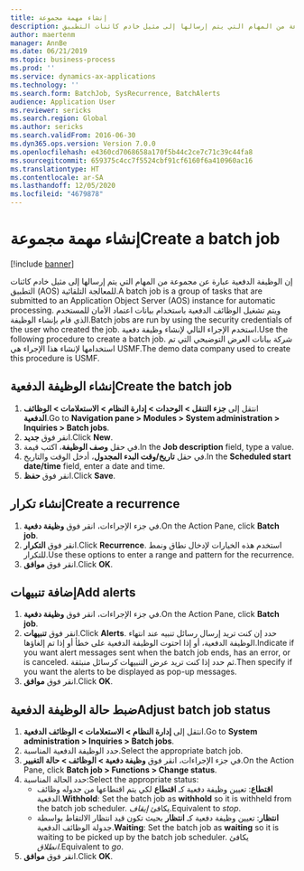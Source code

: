 ```yaml
---
title: إنشاء مهمة مجموعة
description: إن الوظيفة الدفعية عبارة عن مجموعة من المهام التي يتم إرسالها إلى مثيل خادم كائنات التطبيق‬ (AOS) للمعالجة التلقائية.
author: maertenm
manager: AnnBe
ms.date: 06/21/2019
ms.topic: business-process
ms.prod: ''
ms.service: dynamics-ax-applications
ms.technology: ''
ms.search.form: BatchJob, SysRecurrence, BatchAlerts
audience: Application User
ms.reviewer: sericks
ms.search.region: Global
ms.author: sericks
ms.search.validFrom: 2016-06-30
ms.dyn365.ops.version: Version 7.0.0
ms.openlocfilehash: e4360cd7068658a170f5b44c2ce7c71c39c44fa8
ms.sourcegitcommit: 659375c4cc7f5524cbf91cf6160f6a410960ac16
ms.translationtype: HT
ms.contentlocale: ar-SA
ms.lasthandoff: 12/05/2020
ms.locfileid: "4679878"
---
```

# <a name="create-a-batch-job"></a><span data-ttu-id="d29f2-103">إنشاء مهمة مجموعة</span><span class="sxs-lookup"><span data-stu-id="d29f2-103">Create a batch job</span></span>

[!include [banner](../../includes/banner.md)]

<span data-ttu-id="d29f2-104">إن الوظيفة الدفعية عبارة عن مجموعة من المهام التي يتم إرسالها إلى مثيل خادم كائنات التطبيق‬ (AOS) للمعالجة التلقائية.</span><span class="sxs-lookup"><span data-stu-id="d29f2-104">A batch job is a group of tasks that are submitted to an Application Object Server (AOS) instance for automatic processing.</span></span> <span data-ttu-id="d29f2-105">ويتم تشغيل الوظائف الدفعية باستخدام بيانات اعتماد الأمان للمستخدم الذي قام بإنشاء الوظيفة.</span><span class="sxs-lookup"><span data-stu-id="d29f2-105">Batch jobs are run by using the security credentials of the user who created the job.</span></span> <span data-ttu-id="d29f2-106">استخدم الإجراء التالي لإنشاء وظيفة دفعية.</span><span class="sxs-lookup"><span data-stu-id="d29f2-106">Use the following procedure to create a batch job.</span></span> <span data-ttu-id="d29f2-107">شركة بيانات العرض التوضيحي التي تم استخدامها لإنشاء هذا الإجراء هي USMF.</span><span class="sxs-lookup"><span data-stu-id="d29f2-107">The demo data company used to create this procedure is USMF.</span></span>


## <a name="create-the-batch-job"></a><span data-ttu-id="d29f2-108">إنشاء الوظيفة الدفعية</span><span class="sxs-lookup"><span data-stu-id="d29f2-108">Create the batch job</span></span>
1. <span data-ttu-id="d29f2-109">انتقل إلى **جزء التنقل > الوحدات > إدارة النظام > الاستعلامات > الوظائف الدفعية**.</span><span class="sxs-lookup"><span data-stu-id="d29f2-109">Go to **Navigation pane > Modules > System administration > Inquiries > Batch jobs**.</span></span>
2. <span data-ttu-id="d29f2-110">انقر فوق **جديد**.</span><span class="sxs-lookup"><span data-stu-id="d29f2-110">Click **New**.</span></span>
3. <span data-ttu-id="d29f2-111">في حقل **وصف الوظيفة**، اكتب قيمة.</span><span class="sxs-lookup"><span data-stu-id="d29f2-111">In the **Job description** field, type a value.</span></span>
4. <span data-ttu-id="d29f2-112">في حقل **تاريخ/وقت البدء المجدول‬**، أدخل الوقت والتاريخ.</span><span class="sxs-lookup"><span data-stu-id="d29f2-112">In the **Scheduled start date/time** field, enter a date and time.</span></span>
5. <span data-ttu-id="d29f2-113">انقر فوق **حفظ**.</span><span class="sxs-lookup"><span data-stu-id="d29f2-113">Click **Save**.</span></span>

## <a name="create-a-recurrence"></a><span data-ttu-id="d29f2-114">إنشاء تكرار</span><span class="sxs-lookup"><span data-stu-id="d29f2-114">Create a recurrence</span></span>
1. <span data-ttu-id="d29f2-115">في جزء الإجراءات، انقر فوق **وظيفة دفعية**.</span><span class="sxs-lookup"><span data-stu-id="d29f2-115">On the Action Pane, click **Batch job**.</span></span>
2. <span data-ttu-id="d29f2-116">انقر فوق **التكرار**.</span><span class="sxs-lookup"><span data-stu-id="d29f2-116">Click **Recurrence**.</span></span> <span data-ttu-id="d29f2-117">استخدم هذه الخيارات لإدخال نطاق ونمط للتكرار.</span><span class="sxs-lookup"><span data-stu-id="d29f2-117">Use these options to enter a range and pattern for the recurrence.</span></span>  
3. <span data-ttu-id="d29f2-118">انقر فوق **موافق**.</span><span class="sxs-lookup"><span data-stu-id="d29f2-118">Click **OK**.</span></span>

## <a name="add-alerts"></a><span data-ttu-id="d29f2-119">إضافة تنبيهات</span><span class="sxs-lookup"><span data-stu-id="d29f2-119">Add alerts</span></span>
1. <span data-ttu-id="d29f2-120">في جزء الإجراءات، انقر فوق **وظيفة دفعية**.</span><span class="sxs-lookup"><span data-stu-id="d29f2-120">On the Action Pane, click **Batch job**.</span></span>
2. <span data-ttu-id="d29f2-121">انقر فوق **تنبيهات**.</span><span class="sxs-lookup"><span data-stu-id="d29f2-121">Click **Alerts**.</span></span> <span data-ttu-id="d29f2-122">حدد إن كنت تريد إرسال رسائل تنبيه عند انتهاء الوظيفة الدفعية‬، أو إذا احتوت الوظيفة الدفعية على خطأ أو إذا تم إلغاؤها.</span><span class="sxs-lookup"><span data-stu-id="d29f2-122">Indicate if you want alert messages sent when the batch job ends, has an error, or is canceled.</span></span> <span data-ttu-id="d29f2-123">ثم حدد إذا كنت تريد عرض التنبيهات كرسائل منبثقة.</span><span class="sxs-lookup"><span data-stu-id="d29f2-123">Then specify if you want the alerts to be displayed as pop-up messages.</span></span>   
3. <span data-ttu-id="d29f2-124">انقر فوق **موافق**.</span><span class="sxs-lookup"><span data-stu-id="d29f2-124">Click **OK**.</span></span>

## <a name="adjust-batch-job-status"></a><span data-ttu-id="d29f2-125">ضبط حالة الوظيفة الدفعية</span><span class="sxs-lookup"><span data-stu-id="d29f2-125">Adjust batch job status</span></span>
1. <span data-ttu-id="d29f2-126">انتقل إلى **إدارة النظام > الاستعلامات > الوظائف الدفعية**.</span><span class="sxs-lookup"><span data-stu-id="d29f2-126">Go to **System administration > Inquiries > Batch jobs**.</span></span>
2. <span data-ttu-id="d29f2-127">حدد الوظيفة الدفعية المناسبة.</span><span class="sxs-lookup"><span data-stu-id="d29f2-127">Select the appropriate batch job.</span></span>
3. <span data-ttu-id="d29f2-128">في جزء الإجراءات، انقر فوق **وظيفة دفعية > الوظائف > حالة التغيير**.</span><span class="sxs-lookup"><span data-stu-id="d29f2-128">On the Action Pane, click **Batch job > Functions > Change status**.</span></span>
4. <span data-ttu-id="d29f2-129">حدد الحالة المناسبة:</span><span class="sxs-lookup"><span data-stu-id="d29f2-129">Select the appropriate status:</span></span>
    - <span data-ttu-id="d29f2-130">**اقتطاع**: تعيين وظيفة دفعية كـ **اقتطاع** لكي يتم اقتطاعها من جدوله وظائف الدفعية.</span><span class="sxs-lookup"><span data-stu-id="d29f2-130">**Withhold**: Set the batch job as **withhold** so it is withheld from the batch job scheduler.</span></span> <span data-ttu-id="d29f2-131">يكافئ *إيقاف*.</span><span class="sxs-lookup"><span data-stu-id="d29f2-131">Equivalent to *stop*.</span></span>
    - <span data-ttu-id="d29f2-132">**انتظار**: تعيين وظيفة دفعية كـ **انتظار** بحيث تكون قيد انتظار الالتقاط بواسطة جدولة الوظائف الدفعية.</span><span class="sxs-lookup"><span data-stu-id="d29f2-132">**Waiting**: Set the batch job as **waiting** so it is waiting to be picked up by the batch job scheduler.</span></span> <span data-ttu-id="d29f2-133">يكافئ *انطلاق*.</span><span class="sxs-lookup"><span data-stu-id="d29f2-133">Equivalent to *go*.</span></span>
5. <span data-ttu-id="d29f2-134">انقر فوق **موافق**.</span><span class="sxs-lookup"><span data-stu-id="d29f2-134">Click **OK**.</span></span>
